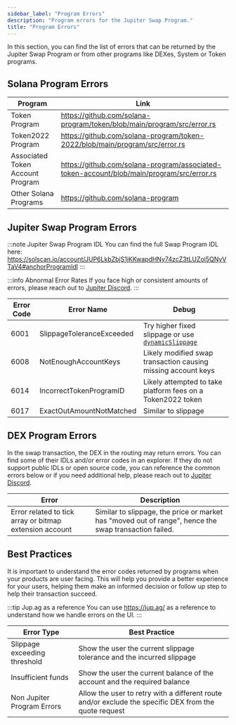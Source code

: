 ```yaml
---
sidebar_label: "Program Errors"
description: "Program errors for the Jupiter Swap Program."
title: "Program Errors"
---
```


<head>
    <title>Swap Program Errors</title>
    <meta name="twitter:card" content="summary" />
</head>

In this section, you can find the list of errors that can be returned by the Jupiter Swap Program or from other programs like DEXes, System or Token programs.

## Solana Program Errors

| Program | Link |
| ------- | -------------- |
| Token Program | https://github.com/solana-program/token/blob/main/program/src/error.rs |
| Token2022 Program | https://github.com/solana-program/token-2022/blob/main/program/src/error.rs |
| Associated Token Account Program | https://github.com/solana-program/associated-token-account/blob/main/program/src/error.rs |
| Other Solana Programs | https://github.com/solana-program |

## Jupiter Swap Program Errors

:::note Jupiter Swap Program IDL
You can find the full Swap Program IDL here:
https://solscan.io/account/JUP6LkbZbjS1jKKwapdHNy74zcZ3tLUZoi5QNyVTaV4#anchorProgramIdl
:::

:::info Abnormal Error Rates
If you face high or consistent amounts of errors, please reach out to [Jupiter Discord](https://discord.gg/jup).
:::

| Error Code | Error Name | Debug |
| ---------- | ---------- | ----------- |
| 6001 | SlippageToleranceExceeded | Try higher fixed slippage or use [`dynamicSlippage`](/docs/swap-api/send-swap-transaction#how-jupiter-estimates-slippage) |
| 6008 | NotEnoughAccountKeys | Likely modified swap transaction causing missing account keys |
| 6014 | IncorrectTokenProgramID | Likely attempted to take platform fees on a Token2022 token  |
| 6017 | ExactOutAmountNotMatched | Similar to slippage |

## DEX Program Errors

In the swap transaction, the DEX in the routing may return errors. You can find some of their IDLs and/or error codes in an explorer. If they do not support public IDLs or open source code, you can reference the common errors below or if you need additional help, please reach out to [Jupiter Discord](https://discord.gg/jup).

| Error | Description |
| --- | --- |
| Error related to tick array or bitmap extension account | Similar to slippage, the price or market has "moved out of range", hence the swap transaction failed. |

## Best Practices

It is important to understand the error codes returned by programs when your products are user facing. This will help you provide a better experience for your users, helping them make an informed decision or follow up step to help their transaction succeed.


:::tip Jup.ag as a reference
You can use https://jup.ag/ as a reference to understand how we handle errors on the UI.
:::

| Error Type | Best Practice |
| ---------- | ------------- |
| Slippage exceeding threshold | Show the user the current slippage tolerance and the incurred slippage |
| Insufficient funds | Show the user the current balance of the account and the required balance |
| Non Jupiter Program Errors | Allow the user to retry with a different route and/or exclude the specific DEX from the quote request |
